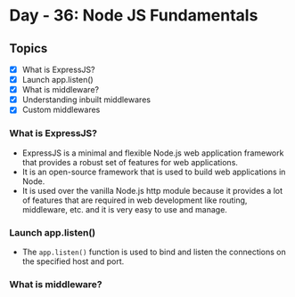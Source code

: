# Day - 36: Node JS Fundamentals

## Topics

- [x] What is ExpressJS?
- [x] Launch app.listen()
- [x] What is middleware?
- [x] Understanding inbuilt middlewares
- [x] Custom middlewares

### What is ExpressJS?

- ExpressJS is a minimal and flexible Node.js web application framework that provides a robust set of features for web applications.
- It is an open-source framework that is used to build web applications in Node.
- It is used over the vanilla Node.js http module because it provides a lot of features that are required in web development like routing, middleware, etc. and it is very easy to use and manage.

### Launch app.listen()

- The `app.listen()` function is used to bind and listen the connections on the specified host and port.

### What is middleware?
